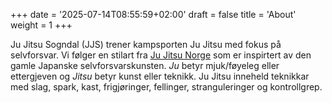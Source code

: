 +++
date = '2025-07-14T08:55:59+02:00'
draft = false
title = 'About'
weight = 1
+++

Ju Jitsu Sogndal (JJS) trener kampsporten Ju Jitsu med fokus på selvforsvar. Vi følger en stilart fra [Ju Jitsu Norge](http://www.jujitsu.no/) som er inspirtert av den gamle Japanske selvforsvarskunsten. *Ju* betyr mjuk/føyeleg eller ettergjeven og *Jitsu* betyr kunst eller teknikk. Ju Jitsu inneheld teknikkar med slag, spark, kast, frigjøringer, fellinger, stranguleringer og kontrollgrep. 

